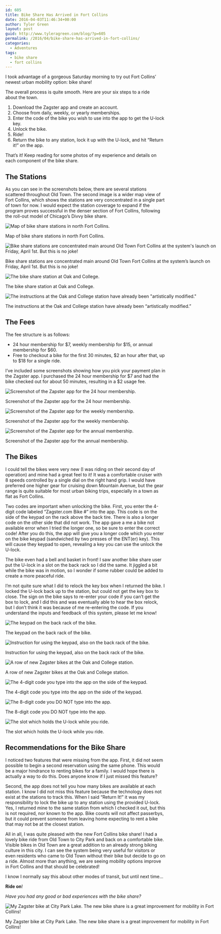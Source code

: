 ```yaml
---
id: 605
title: Bike Share Has Arrived in Fort Collins
date: 2016-04-03T11:46:34+00:00
author: Tyler Green
layout: post
guid: http://www.tyleragreen.com/blog/?p=605
permalink: /2016/04/bike-share-has-arrived-in-fort-collins/
categories:
  - Adventures
tags:
  - bike share
  - fort collins
---
```

I took advantage of a gorgeous Saturday morning to try out Fort Collins&#8217; newest urban mobility option: bike share!

The overall process is quite smooth. Here are your six steps to a ride about the town.

  1. Download the Zagster app and create an account.
  2. Choose from daily, weekly, or yearly memberships.
  3. Enter the code of the bike you wish to use into the app to get the U-lock key.
  4. Unlock the bike.
  5. Ride!
  6. Return the bike to any station, lock it up with the U-lock, and hit &#8220;Return it!&#8221; on the app.

That&#8217;s it! Keep reading for some photos of my experience and details on each component of the bike share.

## The Stations

As you can see in the screenshots below, there are several stations scattered throughout Old Town. The second image is a wider map view of Fort Collins, which shows the stations are very concentrated in a single part of town for now. I would expect the station coverage to expand if the program proves successful in the denser section of Fort Collins, following the roll-out model of Chicago&#8217;s Divvy bike share.

<div style="width: 686px" class="wp-caption alignnone">
  <img src="http://i0.wp.com/www.tyleragreen.com/blog_files/2016-04-foco-bikeshare/bikeshare_capture4.jpg?resize=676%2C1200" alt="Map of bike share stations in north Fort Collins." data-recalc-dims="1" />
  
  <p class="wp-caption-text">
    Map of bike share stations in north Fort Collins.
  </p>
</div>

<div style="width: 686px" class="wp-caption alignnone">
  <img src="http://i2.wp.com/www.tyleragreen.com/blog_files/2016-04-foco-bikeshare/bikeshare_capture5.jpg?resize=676%2C1200" alt="Bike share stations are concentrated main around Old Town Fort Collins at the system's launch on Friday, April 1st. But this is no joke!" data-recalc-dims="1" />
  
  <p class="wp-caption-text">
    Bike share stations are concentrated main around Old Town Fort Collins at the system&#8217;s launch on Friday, April 1st. But this is no joke!
  </p>
</div>

<div style="width: 686px" class="wp-caption alignnone">
  <img src="http://i1.wp.com/www.tyleragreen.com/blog_files/2016-04-foco-bikeshare/bikeshare4.jpg?resize=676%2C507" alt="The bike share station at Oak and College." data-recalc-dims="1" />
  
  <p class="wp-caption-text">
    The bike share station at Oak and College.
  </p>
</div>

<div style="width: 686px" class="wp-caption alignnone">
  <img src="http://i2.wp.com/www.tyleragreen.com/blog_files/2016-04-foco-bikeshare/bikeshare1.jpg?resize=676%2C901" alt="The instructions at the Oak and College station have already been &quot;artistically modified.&quot;" data-recalc-dims="1" />
  
  <p class="wp-caption-text">
    The instructions at the Oak and College station have already been &#8220;artistically modified.&#8221;
  </p>
</div>

## The Fees

The fee structure is as follows:

  * 24 hour membership for $7, weekly membership for $15, or annual membership for $60.
  * Free to checkout a bike for the first 30 minutes, $2 an hour after that, up to $18 for a single ride.

I&#8217;ve included some screenshots showing how you pick your payment plan in the Zagster app. I purchased the 24 hour membership for $7 and had the bike checked out for about 50 minutes, resulting in a $2 usage fee.

<div style="width: 686px" class="wp-caption alignnone">
  <img src="http://i0.wp.com/www.tyleragreen.com/blog_files/2016-04-foco-bikeshare/bikeshare_capture1.jpg?resize=676%2C1200" alt="Screenshot of the Zapster app for the 24 hour membership." data-recalc-dims="1" />
  
  <p class="wp-caption-text">
    Screenshot of the Zapster app for the 24 hour membership.
  </p>
</div>

<div style="width: 686px" class="wp-caption alignnone">
  <img src="http://i0.wp.com/www.tyleragreen.com/blog_files/2016-04-foco-bikeshare/bikeshare_capture3.jpg?resize=676%2C1200" alt="Screenshot of the Zapster app for the weekly membership." data-recalc-dims="1" />
  
  <p class="wp-caption-text">
    Screenshot of the Zapster app for the weekly membership.
  </p>
</div>

<div style="width: 686px" class="wp-caption alignnone">
  <img src="http://i0.wp.com/www.tyleragreen.com/blog_files/2016-04-foco-bikeshare/bikeshare_capture2.jpg?resize=676%2C1200" alt="Screenshot of the Zapster app for the annual membership." data-recalc-dims="1" />
  
  <p class="wp-caption-text">
    Screenshot of the Zapster app for the annual membership.
  </p>
</div>

## The Bikes

I could tell the bikes were very new (I was riding on their second day of operation) and mine had a great feel to it! It was a comfortable cruiser with 8 speeds controlled by a single dial on the right hand grip. I would have preferred one higher gear for cruising down Mountain Avenue, but the gear range is quite suitable for most urban biking trips, especially in a town as flat as Fort Collins.

Two codes are important when unlocking the bike. First, you enter the 4-digit code labeled &#8220;Zagster.com Bike #&#8221; into the app. This code is on the side of the keypad on the rack above the back tire. There is also a longer code on the other side that did not work. The app gave a me a bike not available error when I tried the longer one, so be sure to enter the correct code! After you do this, the app will give you a longer code which you enter on the bike keypad (sandwiched by two presses of the ENT(er) key). This will cause they keypad to open, revealing a key you can use the unlock the U-lock.

The bike even had a bell and basket in front! I saw another bike share user put the U-lock in a slot on the back rack so I did the same. It jiggled a bit while the bike was in motion, so I wonder if some rubber could be added to create a more peaceful ride.

I&#8217;m not quite sure what I did to relock the key box when I returned the bike. I locked the U-lock back up to the station, but could not get the key box to close. The sign on the bike says to re-enter your code if you can&#8217;t get the box to lock, and I did this and was eventually able to hear the box relock, but I don&#8217;t think it was because of me re-entering the code. If you understand the inputs and feedback of this system, please let me know!

<div style="width: 686px" class="wp-caption alignnone">
  <img src="http://i2.wp.com/www.tyleragreen.com/blog_files/2016-04-foco-bikeshare/bikeshare2.jpg?resize=676%2C901" alt="The keypad on the back rack of the bike." data-recalc-dims="1" />
  
  <p class="wp-caption-text">
    The keypad on the back rack of the bike.
  </p>
</div>

<div style="width: 686px" class="wp-caption alignnone">
  <img src="http://i1.wp.com/www.tyleragreen.com/blog_files/2016-04-foco-bikeshare/bikeshare3.jpg?resize=676%2C507" alt="Instruction for using the keypad, also on the back rack of the bike." data-recalc-dims="1" />
  
  <p class="wp-caption-text">
    Instruction for using the keypad, also on the back rack of the bike.
  </p>
</div>

<div style="width: 686px" class="wp-caption alignnone">
  <img src="http://i0.wp.com/www.tyleragreen.com/blog_files/2016-04-foco-bikeshare/bikeshare5.jpg?resize=676%2C901" alt="A row of new Zagster bikes at the Oak and College station." data-recalc-dims="1" />
  
  <p class="wp-caption-text">
    A row of new Zagster bikes at the Oak and College station.
  </p>
</div>

<div style="width: 686px" class="wp-caption alignnone">
  <img src="http://i1.wp.com/www.tyleragreen.com/blog_files/2016-04-foco-bikeshare/bikeshare6.jpg?resize=676%2C901" alt="The 4-digit code you type into the app on the side of the keypad." data-recalc-dims="1" />
  
  <p class="wp-caption-text">
    The 4-digit code you type into the app on the side of the keypad.
  </p>
</div>

<div style="width: 686px" class="wp-caption alignnone">
  <img src="http://i0.wp.com/www.tyleragreen.com/blog_files/2016-04-foco-bikeshare/bikeshare7.jpg?resize=676%2C901" alt="The 8-digit code you DO NOT type into the app." data-recalc-dims="1" />
  
  <p class="wp-caption-text">
    The 8-digit code you DO NOT type into the app.
  </p>
</div>

<div style="width: 686px" class="wp-caption alignnone">
  <img src="http://i0.wp.com/www.tyleragreen.com/blog_files/2016-04-foco-bikeshare/bikeshare8.jpg?resize=676%2C901" alt="The slot which holds the U-lock while you ride." data-recalc-dims="1" />
  
  <p class="wp-caption-text">
    The slot which holds the U-lock while you ride.
  </p>
</div>

## Recommendations for the Bike Share

I noticed two features that were missing from the app. First, it did not seem possible to begin a second reservation using the same phone. This would be a major hindrance to renting bikes for a family. I would hope there is actually a way to do this. Does anyone know if I just missed this feature?

Second, the app does not tell you how many bikes are available at each station. I know I did not miss this feature because the technology does not exist at the stations to track this. When I said &#8220;Return It!&#8221; it was my responsibility to lock the bike up to any station using the provided U-lock. Yes, I returned mine to the same station from which I checked it out, but this is not required, nor known to the app. Bike counts will not affect passerbys, but it could prevent someone from leaving home expecting to rent a bike that may not be at the closest station.

All in all, I was quite pleased with the new Fort Collins bike share! I had a lovely bike ride from Old Town to City Park and back on a comfortable bike. Visible bikes in Old Town are a great addition to an already strong biking culture in this city. I can see the system being very useful for visitors or even residents who came to Old Town without their bike but decide to go on a ride. Almost more than anything, we are seeing mobility options improve in Fort Collins and that should be celebrated!

I know I normally say this about other modes of transit, but until next time&#8230;

**Ride on**!

_Have you had any good or bad experiences with the bike share?_

<div style="width: 686px" class="wp-caption alignnone">
  <img src="http://i2.wp.com/www.tyleragreen.com/blog_files/2016-04-foco-bikeshare/bikeshare9.jpg?resize=676%2C507" alt="My Zagster bike at City Park Lake. The new bike share is a great improvement for mobility in Fort Collins!" data-recalc-dims="1" />
  
  <p class="wp-caption-text">
    My Zagster bike at City Park Lake. The new bike share is a great improvement for mobility in Fort Collins!
  </p>
</div>
